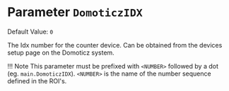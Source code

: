 # Parameter `DomoticzIDX`
Default Value: `0`

The Idx number for the counter device. Can be obtained from the devices setup page on the Domoticz system.

!!! Note
    This parameter must be prefixed with `<NUMBER>` followed by a dot (eg. `main.DomoticzIDX`). `<NUMBER>` is the name of the number sequence  defined in the ROI's.
